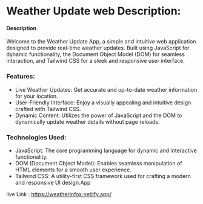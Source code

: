 # Weather Update web Description:
#### Description 
Welcome to the Weather Update App, a simple and intuitive web application designed to provide real-time weather updates. Built using JavaScript for dynamic functionality, the Document Object Model (DOM) for seamless interaction, and Tailwind CSS for a sleek and responsive user interface.

### Features:
- Live Weather Updates: Get accurate and up-to-date weather information for your location.
- User-Friendly Interface: Enjoy a visually appealing and intuitive design crafted with Tailwind CSS.
- Dynamic Content: Utilizes the power of JavaScript and the DOM to dynamically update weather details without page reloads.
### Technologies Used:
- JavaScript: The core programming language for dynamic and interactive functionality.
- DOM (Document Object Model): Enables seamless manipulation of HTML elements for a smooth user experience.
- Tailwind CSS: A utility-first CSS framework used for crafting a modern and responsive UI design.App

live Link : https://weatherinfox.netlify.app/
